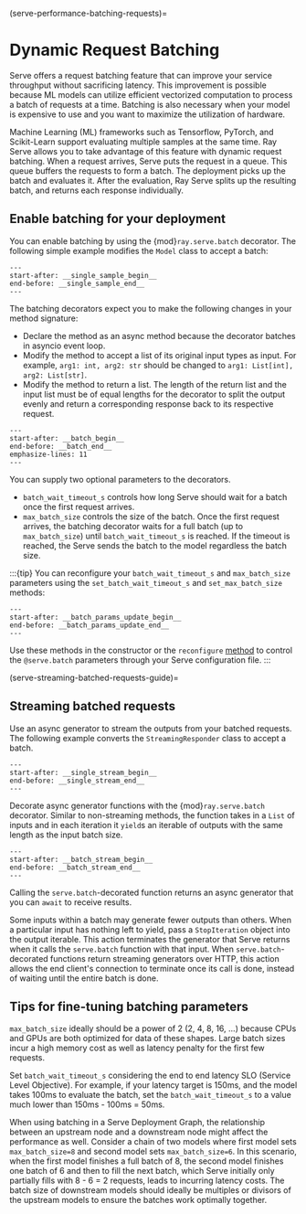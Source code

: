 (serve-performance-batching-requests)=
# Dynamic Request Batching

Serve offers a request batching feature that can improve your service throughput without sacrificing latency. This improvement is possible because ML models can utilize efficient vectorized computation to process a batch of requests at a time. Batching is also necessary when your model is expensive to use and you want to maximize the utilization of hardware.

Machine Learning (ML) frameworks such as Tensorflow, PyTorch, and Scikit-Learn support evaluating multiple samples at the same time.
Ray Serve allows you to take advantage of this feature with dynamic request batching.
When a request arrives, Serve puts the request in a queue. This queue buffers the requests to form a batch. The deployment picks up the batch and evaluates it. After the evaluation, Ray Serve
splits up the resulting batch, and returns each response individually.

## Enable batching for your deployment
You can enable batching by using the {mod}`ray.serve.batch` decorator. The following simple example modifies the `Model` class to accept a batch:
```{literalinclude} ../doc_code/batching_guide.py
---
start-after: __single_sample_begin__
end-before: __single_sample_end__
---
```

The batching decorators expect you to make the following changes in your method signature:
- Declare the method as an async method because the decorator batches in asyncio event loop.
- Modify the method to accept a list of its original input types as input. For example, `arg1: int, arg2: str` should be changed to `arg1: List[int], arg2: List[str]`.
- Modify the method to return a list. The length of the return list and the input list must be of equal lengths for the decorator to split the output evenly and return a corresponding response back to its respective request.

```{literalinclude} ../doc_code/batching_guide.py
---
start-after: __batch_begin__
end-before: __batch_end__
emphasize-lines: 11
---
```

You can supply two optional parameters to the decorators.
- `batch_wait_timeout_s` controls how long Serve should wait for a batch once the first request arrives.
- `max_batch_size` controls the size of the batch.
Once the first request arrives, the batching decorator waits for a full batch (up to `max_batch_size`) until `batch_wait_timeout_s` is reached. If the timeout is reached, the Serve sends the batch to the model regardless the batch size.

:::{tip}
You can reconfigure your `batch_wait_timeout_s` and `max_batch_size` parameters using the `set_batch_wait_timeout_s` and `set_max_batch_size` methods:

```{literalinclude} ../doc_code/batching_guide.py
---
start-after: __batch_params_update_begin__
end-before: __batch_params_update_end__
---
```

Use these methods in the constructor or the `reconfigure` [method](serve-user-config) to control the `@serve.batch` parameters through your Serve configuration file.
:::

(serve-streaming-batched-requests-guide)=

## Streaming batched requests

Use an async generator to stream the outputs from your batched requests. The following example converts the `StreamingResponder` class to accept a batch.

```{literalinclude} ../doc_code/batching_guide.py
---
start-after: __single_stream_begin__
end-before: __single_stream_end__
---
```

Decorate async generator functions with the {mod}`ray.serve.batch` decorator. Similar to non-streaming methods, the function takes in a `List` of inputs and in each iteration it `yield`s an iterable of outputs with the same length as the input batch size.

```{literalinclude} ../doc_code/batching_guide.py
---
start-after: __batch_stream_begin__
end-before: __batch_stream_end__
---
```

Calling the `serve.batch`-decorated function returns an async generator that you can `await` to receive results.

Some inputs within a batch may generate fewer outputs than others. When a particular input has nothing left to yield, pass a `StopIteration` object into the output iterable. This action terminates the generator that Serve returns when it calls the `serve.batch` function with that input. When `serve.batch`-decorated functions return streaming generators over HTTP, this action allows the end client's connection to terminate once its call is done, instead of waiting until the entire batch is done.

## Tips for fine-tuning batching parameters

`max_batch_size` ideally should be a power of 2 (2, 4, 8, 16, ...) because CPUs and GPUs are both optimized for data of these shapes. Large batch sizes incur a high memory cost as well as latency penalty for the first few requests.

Set `batch_wait_timeout_s` considering the end to end latency SLO (Service Level Objective). For example, if your latency target is 150ms, and the model takes 100ms to evaluate the batch, set the `batch_wait_timeout_s` to a value much lower than 150ms - 100ms = 50ms.

When using batching in a Serve Deployment Graph, the relationship between an upstream node and a downstream node might affect the performance as well. Consider a chain of two models where first model sets `max_batch_size=8` and second model sets `max_batch_size=6`. In this scenario, when the first model finishes a full batch of 8, the second model finishes one batch of 6 and then to fill the next batch, which Serve initially only partially fills with 8 - 6 = 2 requests, leads to incurring latency costs. The batch size of downstream models should ideally be multiples or divisors of the upstream models to ensure the batches work optimally together.

